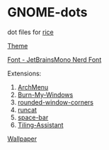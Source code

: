 # GNOME-dots

dot files for [rice](https://www.reddit.com/r/unixporn/comments/1aio7ox/gnome_deleted_prev_post_by_mistake/)

[Theme](https://www.gnome-look.org/p/1695467/)

[Font - JetBrainsMono Nerd Font](https://github.com/ryanoasis/nerd-fonts/releases/download/v3.1.1/JetBrainsMono.zip)

Extensions:

1. [ArchMenu](https://gitlab.com/arcmenu/ArcMenu)
2. [Burn-My-Windows](https://github.com/Schneegans/Burn-My-Windows)
3. [rounded-window-corners](https://github.com/yilozt/rounded-window-corners)
4. [runcat](https://github.com/win0err/gnome-runcat)
5. [space-bar](https://github.com/christopher-l/space-bar)
6. [Tiling-Assistant](https://github.com/Leleat/Tiling-Assistant)

[Wallpaper](https://i.4cdn.org/w/1610796437867.jpg)
